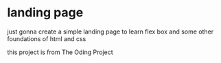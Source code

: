 # landing page

just gonna create a simple landing page to learn flex box and some other foundations of html and css

this project is from The Oding Project

